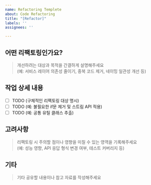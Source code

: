 ```yaml
---
name: Refactoring Templete
about: Code Refactoring
title: "[Refactor]"
labels: ''
assignees: ''

---
```


## 어떤 리팩토링인가요?

> 개선하려는 대상과 목적을 간결하게 설명해주세요  
> (예: 서비스 레이어 의존성 줄이기, 중복 코드 제거, 네이밍 일관성 개선 등)

## 작업 상세 내용

- [ ] TODO (구체적인 리팩토링 대상 명시)
- [ ] TODO (예: 불필요한 if문 제거 및 스트림 API 적용)
- [ ] TODO (예: 공통 유틸 클래스 추출)

## 고려사항

> 리팩토링 시 주의할 점이나 영향을 미칠 수 있는 영역을 기록해주세요  
> (예: 성능 영향, API 응답 형식 변경 여부, 테스트 커버리지 등)

## 기타

> 기타 공유할 내용이나 참고 자료를 작성해주세요
